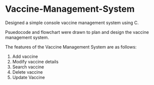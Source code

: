 # Vaccine-Management-System
Designed a simple console vaccine management system using C.

Psuedocode and flowchart were drawn to plan and design the vaccine management system.

The features of the Vaccine Management System are as follows:
1. Add vaccine
2. Modify vaccine details
3. Search vaccine
4. Delete vaccine
5. Update Vaccine
